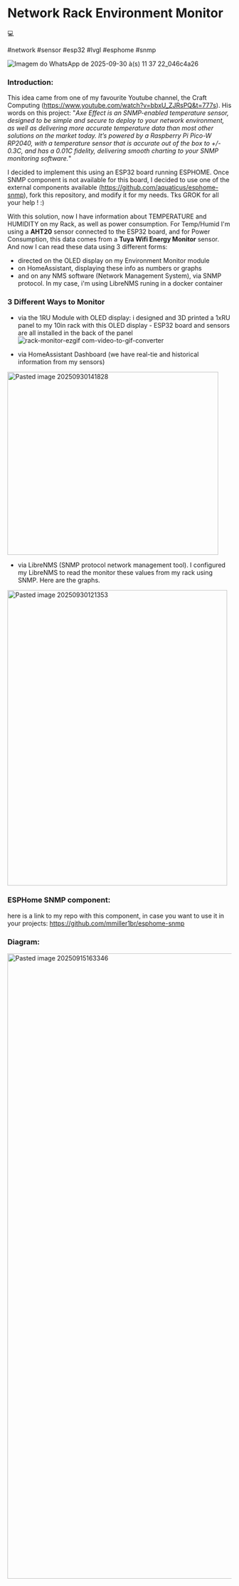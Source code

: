 # Network Rack Environment Monitor
💻

#network #sensor #esp32 #lvgl #esphome #snmp


![Imagem do WhatsApp de 2025-09-30 à(s) 11 37 22_046c4a26](https://github.com/user-attachments/assets/a042ca93-c8da-46c1-bb54-7593de1919a9)


### Introduction:

This idea came from one of my favourite Youtube channel, the Craft Computing (https://www.youtube.com/watch?v=bbxU_ZJRsPQ&t=777s). His words on this project: "*Axe Effect is an SNMP-enabled temperature sensor, designed to be simple and secure to deploy to your network environment, as well as delivering more accurate temperature data than most other solutions on the market today. It’s powered by a Raspberry Pi Pico-W RP2040, with a temperature sensor that is accurate out of the box to +/- 0.3C, and has a 0.01C fidelity, delivering smooth charting to your SNMP monitoring software.*"

I decided to implement this using an ESP32 board running ESPHOME. Once SNMP component is not available for this board, I decided to use one of the external components available (https://github.com/aquaticus/esphome-snmp), fork this repository, and modify it for my needs. Tks GROK for all your help ! :)

With this solution, now I have information about TEMPERATURE and HUMIDITY on my Rack, as well as power consumption. For Temp/Humid I'm using a **AHT20** sensor connected to the ESP32 board, and for Power Consumption, this data comes from a **Tuya Wifi Energy Monitor** sensor. And now I can read these data using 3 different forms:
- directed on the OLED display on my Environment Monitor module
- on HomeAssistant, displaying these info as numbers or graphs
- and on any NMS software (Network Management System), via SNMP protocol. In my case, i'm using LibreNMS runing in a docker container

### 3 Different Ways to Monitor

- via the 1RU Module with OLED display: i designed and 3D printed a 1xRU panel to my 10in rack with this OLED display - ESP32 board and sensors are all installed in the back of the panel
![rack-monitor-ezgif com-video-to-gif-converter](https://github.com/user-attachments/assets/31b7501e-9109-4ba0-a09f-3fd2ee1707ab)


- via HomeAssistant Dashboard (we have real-tie and historical information from my sensors)
<img width="474" height="410" alt="Pasted image 20250930141828" src="https://github.com/user-attachments/assets/7b2b07ea-9f5b-492e-855f-4ed09522874e" />


- via LibreNMS (SNMP protocol network management tool). I configured my LibreNMS to read the monitor these values from my rack using SNMP. Here are the graphs.
<img width="494" height="662" alt="Pasted image 20250930121353" src="https://github.com/user-attachments/assets/4d574faf-b4a7-4c5a-aee8-1ffad36315d0" />


### ESPHome SNMP component:

here is a link to my repo with this component, in case you want to use it in your projects:
https://github.com/mmiller1br/esphome-snmp


### Diagram:
<img width="1765" height="1401" alt="Pasted image 20250915163346" src="https://github.com/user-attachments/assets/168ab3f1-5def-4bf7-9b15-d65731fec677" />


